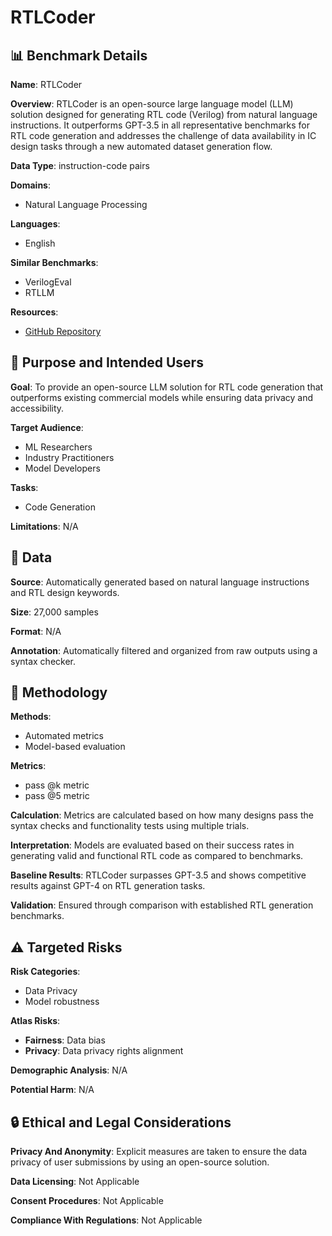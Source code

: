 # RTLCoder

## 📊 Benchmark Details

**Name**: RTLCoder

**Overview**: RTLCoder is an open-source large language model (LLM) solution designed for generating RTL code (Verilog) from natural language instructions. It outperforms GPT-3.5 in all representative benchmarks for RTL code generation and addresses the challenge of data availability in IC design tasks through a new automated dataset generation flow.

**Data Type**: instruction-code pairs

**Domains**:
- Natural Language Processing

**Languages**:
- English

**Similar Benchmarks**:
- VerilogEval
- RTLLM

**Resources**:
- [GitHub Repository](https://github.com/hkust-zhiyao/RTL-Coder)

## 🎯 Purpose and Intended Users

**Goal**: To provide an open-source LLM solution for RTL code generation that outperforms existing commercial models while ensuring data privacy and accessibility.

**Target Audience**:
- ML Researchers
- Industry Practitioners
- Model Developers

**Tasks**:
- Code Generation

**Limitations**: N/A

## 💾 Data

**Source**: Automatically generated based on natural language instructions and RTL design keywords.

**Size**: 27,000 samples

**Format**: N/A

**Annotation**: Automatically filtered and organized from raw outputs using a syntax checker.

## 🔬 Methodology

**Methods**:
- Automated metrics
- Model-based evaluation

**Metrics**:
- pass @k metric
- pass @5 metric

**Calculation**: Metrics are calculated based on how many designs pass the syntax checks and functionality tests using multiple trials.

**Interpretation**: Models are evaluated based on their success rates in generating valid and functional RTL code as compared to benchmarks.

**Baseline Results**: RTLCoder surpasses GPT-3.5 and shows competitive results against GPT-4 on RTL generation tasks.

**Validation**: Ensured through comparison with established RTL generation benchmarks.

## ⚠️ Targeted Risks

**Risk Categories**:
- Data Privacy
- Model robustness

**Atlas Risks**:
- **Fairness**: Data bias
- **Privacy**: Data privacy rights alignment

**Demographic Analysis**: N/A

**Potential Harm**: N/A

## 🔒 Ethical and Legal Considerations

**Privacy And Anonymity**: Explicit measures are taken to ensure the data privacy of user submissions by using an open-source solution.

**Data Licensing**: Not Applicable

**Consent Procedures**: Not Applicable

**Compliance With Regulations**: Not Applicable
